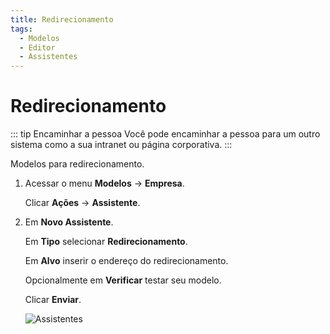 ```yaml
---
title: Redirecionamento
tags:
  - Modelos
  - Editor
  - Assistentes
---
```


# Redirecionamento

::: tip Encaminhar a pessoa
Você pode encaminhar a pessoa para um outro sistema como a sua intranet ou página corporativa.
:::

Modelos para redirecionamento.

1. Acessar o menu **Modelos** -> **Empresa**.

   Clicar **Ações** -> **Assistente**.

2. Em **Novo Assistente**.

   Em **Tipo** selecionar **Redirecionamento**.

   Em **Alvo** inserir o endereço do redirecionamento.

   Opcionalmente em **Verificar** testar seu modelo.

   Clicar **Enviar**.

   ![Assistentes](https://cdn.phishx.io/phishx-docs/images/phishx_templates_wizard_redirection_01.webp)
